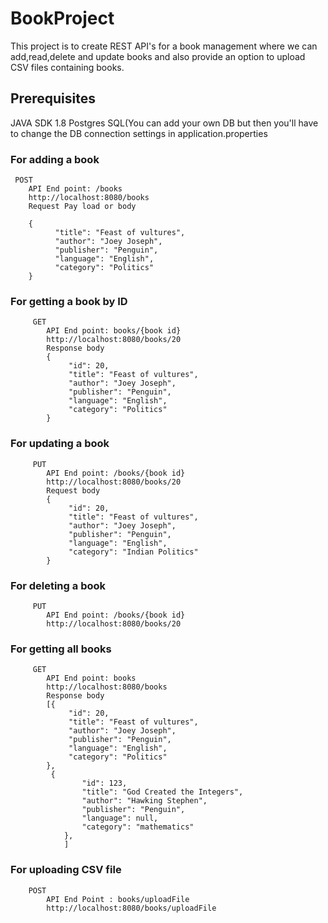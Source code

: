 # BookProject
This project is to create REST API's for a book management where we can add,read,delete and
update books and also provide an option to upload CSV files containing books.

## Prerequisites
JAVA SDK 1.8
Postgres SQL(You can add your own DB but then you'll have to change the DB connection settings in application.properties

### For adding a book
     POST
     	API End point: /books
     	http://localhost:8080/books
     	Request Pay load or body

     	{
              "title": "Feast of vultures",
              "author": "Joey Joseph",
              "publisher": "Penguin",
              "language": "English",
              "category": "Politics"
     	}

### For getting a book by ID
         GET
            API End point: books/{book id}
        	http://localhost:8080/books/20
        	Response body
        	{
        		 "id": 20,
                 "title": "Feast of vultures",
                 "author": "Joey Joseph",
                 "publisher": "Penguin",
                 "language": "English",
                 "category": "Politics"
        	}

### For updating a book
         PUT
            API End point: /books/{book id}
        	http://localhost:8080/books/20
        	Request body
        	{
        		 "id": 20,
                 "title": "Feast of vultures",
                 "author": "Joey Joseph",
                 "publisher": "Penguin",
                 "language": "English",
                 "category": "Indian Politics"
        	}

### For deleting a book
         PUT
            API End point: /books/{book id}
        	http://localhost:8080/books/20

### For getting all books
         GET
            API End point: books
        	http://localhost:8080/books
        	Response body
        	[{
        		 "id": 20,
                 "title": "Feast of vultures",
                 "author": "Joey Joseph",
                 "publisher": "Penguin",
                 "language": "English",
                 "category": "Politics"
        	},
        	 {
                    "id": 123,
                    "title": "God Created the Integers",
                    "author": "Hawking Stephen",
                    "publisher": "Penguin",
                    "language": null,
                    "category": "mathematics"
                },
                ]
### For uploading CSV file
        POST
            API End Point : books/uploadFile
            http://localhost:8080/books/uploadFile